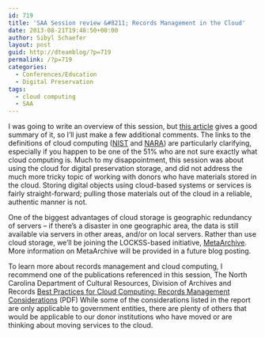 ```yaml
---
id: 719
title: 'SAA Session review &#8211; Records Management in the Cloud'
date: 2013-08-21T19:48:50+00:00
author: Sibyl Schaefer
layout: post
guid: http://dteamblog/?p=719
permalink: /?p=719
categories:
  - Conferences/Education
  - Digital Preservation
tags:
  - cloud computing
  - SAA
---
```

I was going to write an overview of this session, but [this article](http://www.cmswire.com/cms/information-management/digital-preservation-records-management-in-the-cloud-challenges-opportunities-saa13-022147.php "Records Management in the Cloud") gives a good summary of it, so I&#8217;ll just make a few additional comments. The links to the definitions of cloud computing ([NIST](http://csrc.nist.gov/publications/nistpubs/800-145/SP800-145.pdf) and [NARA](http://www.archives.gov/records-mgmt/faqs/cloud.html)) are particularly clarifying, especially if you happen to be one of the 51% who are not sure exactly what cloud computing is. Much to my disappointment, this session was about using the cloud for digital preservation storage, and did not address the much more tricky topic of working with donors who have materials stored in the cloud. Storing digital objects using cloud-based systems or services is fairly straight-forward; pulling those materials out of the cloud in a reliable, authentic manner is not.<!--more-->

One of the biggest advantages of cloud storage is geographic redundancy of servers &#8211; if there&#8217;s a disaster in one geographic area, the data is still available via servers in other areas, and/or on local servers. Rather than use cloud storage, we&#8217;ll be joining the LOCKSS-based initiative, [MetaArchive](http://www.metaarchive.org/). More information on MetaArchive will be provided in a future blog posting.

To learn more about records management and cloud computing, I recommend one of the publications referenced in this session, The North Carolina Department of Cultural Resources, Division of Archives and Records [Best Practices for Cloud Computing: Records Management Considerations](http://www.records.ncdcr.gov/guides/cloud_computing_final_20120801.pdf) (PDF) While some of the considerations listed in the report are only applicable to government entities, there are plenty of others that would be applicable to our donor institutions who have moved or are thinking about moving services to the cloud.

&nbsp;

&nbsp;